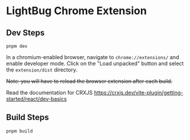 # LightBug Chrome Extension

## Dev Steps

```
pnpm dev
```

In a chromium-enabled browser, navigate to `chrome://extensions/` and enable developer mode.
Click on the "Load unpacked" button and select the `extension/dist` directory.

~~Note: you will have to reload the browser extension after each build.~~ 

Read the documentation for CRXJS https://crxjs.dev/vite-plugin/getting-started/react/dev-basics

## Build Steps

```
pnpm build
```
